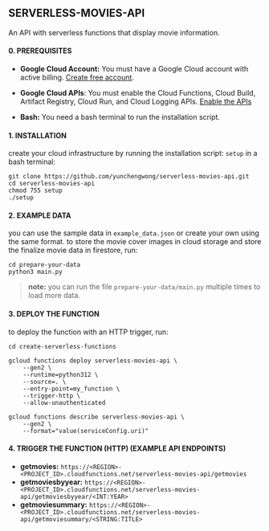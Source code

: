 ## SERVERLESS-MOVIES-API

An API with serverless functions that display movie information.

#### 0. PREREQUISITES

- **Google Cloud Account:** You must have a Google Cloud account with active billing. [Create free account](https://www.googleadservices.com/pagead/aclk?sa=L&ai=DChcSEwjv4rag0YiHAxWL4RYFHelWBqoYABABGgJ0bA&co=1&ase=2&gclid=CjwKCAjwyo60BhBiEiwAHmVLJcA7TabY8sV7owWMwhfaBI9U_3A1qSMIimrhMpXi4HVE5Gx-oI-LjhoCo0wQAvD_BwE&ei=yheEZpDINLeF4-EPwvaCiAE&ohost=www.google.com&cid=CAESVeD2brbPcj_YXbA6und6jqaPM94VVZu70iyOdtc6jG8nz_HwuVI3QFrinlciXwXvocM485XEMkE9HPx8hmXk4bhd5ZSuS2M580J4Dw9ApjvAN3ZOnYo&sig=AOD64_2zm-TBrPQGuwtu9BNoMLZM2qPAlg&q&sqi=2&nis=6&adurl&ved=2ahUKEwiQ1ayg0YiHAxW3wjgGHUK7ABEQqyQoAHoECBEQDA).
- **Google Cloud APIs**: You must enable the Cloud Functions, Cloud Build, Artifact Registry, Cloud Run, and Cloud Logging APIs. [Enable the APIs](https://console.cloud.google.com/flows/enableapi?apiid=cloudfunctions.googleapis.com,%20%20%20%20%20cloudbuild.googleapis.com,artifactregistry.googleapis.com,%20%20%20%20%20run.googleapis.com,logging.googleapis.com&redirect=https://cloud.google.com/functions/docs/create-deploy-http-python&_ga=2.58149219.834821017.1720511681-1686645962.1716954818&_gac=1.154398410.1719932891.CjwKCAjwyo60BhBiEiwAHmVLJcA7TabY8sV7owWMwhfaBI9U_3A1qSMIimrhMpXi4HVE5Gx-oI-LjhoCo0wQAvD_BwE)

- **Bash:** You need a bash terminal to run the installation script.

#### 1. INSTALLATION

create your cloud infrastructure by running the installation script: `setup` in a bash terminal:

```
git clone https://github.com/yunchengwong/serverless-movies-api.git
cd serverless-movies-api
chmod 755 setup
./setup
```

#### 2. EXAMPLE DATA

you can use the sample data in `example_data.json` or create your own using the same format. to store the movie cover images in cloud storage and store the finalize movie data in firestore, run:

```
cd prepare-your-data
python3 main.py
```

> **note:** you can run the file `prepare-your-data/main.py` multiple times to load more data.

#### 3. DEPLOY THE FUNCTION 

to deploy the function with an HTTP trigger, run:

```
cd create-serverless-functions

gcloud functions deploy serverless-movies-api \
	--gen2 \
	--runtime=python312 \
	--source=. \
	--entry-point=my_function \
	--trigger-http \
	--allow-unauthenticated

gcloud functions describe serverless-movies-api \
    --gen2 \
    --format="value(serviceConfig.uri)"
```

#### 4. TRIGGER THE FUNCTION (HTTP) (EXAMPLE API ENDPOINTS)

- **getmovies:** `https://<REGION>-<PROJECT_ID>.cloudfunctions.net/serverless-movies-api/getmovies`
- **getmoviesbyyear:** `https://<REGION>-<PROJECT_ID>.cloudfunctions.net/serverless-movies-api/getmoviesbyyear/<INT:YEAR>`
- **getmoviesummary:** `https://<REGION>-<PROJECT_ID>.cloudfunctions.net/serverless-movies-api/getmoviesummary/<STRING:TITLE>`
